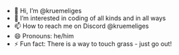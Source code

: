 - 👋 Hi, I’m @kruemeliges
- 👀 I’m interested in coding of all kinds and in all ways
- 📫 How to reach me on Discord @kruemeliges
- 😄 Pronouns: he/him
- ⚡ Fun fact: There is a way to touch grass - just go out!

<!---
kruemeliges/kruemeliges is a ✨ special ✨ repository because its `README.md` (this file) appears on your GitHub profile.
You can click the Preview link to take a look at your changes.
--->

